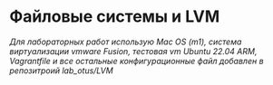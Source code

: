 # Файловые системы и LVM

*Для лабораторных работ использую Mac OS (m1), система виртуализации vmware Fusion, тестовая vm Ubuntu 22.04 ARM, Vagrantfile и все остальные конфигурационные файл добавлен в репозитроий lab_otus/LVM*


